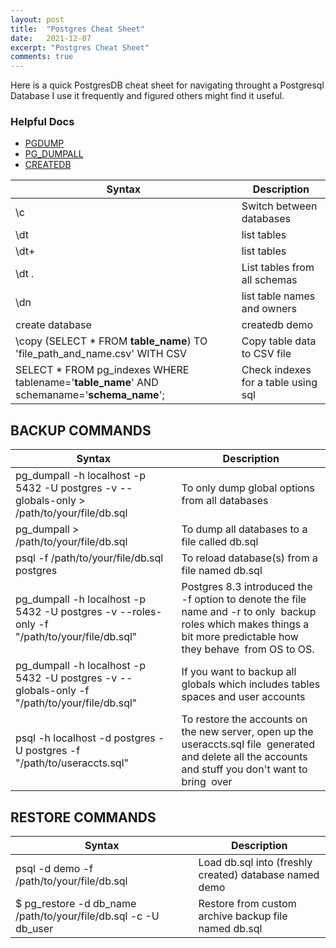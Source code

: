 ```yaml
---
layout: post
title:  "Postgres Cheat Sheet"
date:   2021-12-07
excerpt: "Postgres Cheat Sheet"
comments: true
---
```


Here is a quick PostgresDB cheat sheet for navigating throught a Postgresql Database
I use it frequently and figured others might find it useful.

### Helpful Docs
* [PGDUMP](https://www.postgresql.org/docs/9.2/app-pgdump.html)
* [PG_DUMPALL](https://www.postgresql.org/docs/9.2/app-pg-dumpall.html)
* [CREATEDB](https://www.postgresql.org/docs/9.1/app-createdb.html)



| Syntax | Description |
| ----------- | ----------- |
| \c <table-name> | Switch between databases |
| \dt | list tables|
| \dt+ | list tables|
| \dt *.* | List tables from all schemas |
| \dn | list table names and owners |
| create database | createdb demo |
| \copy (SELECT * FROM __table_name__) TO 'file_path_and_name.csv' WITH CSV | Copy table data to CSV file |
| SELECT * FROM pg_indexes WHERE tablename='__table_name__' AND schemaname='__schema_name__'; | Check indexes for a table using sql |

## BACKUP COMMANDS 
| Syntax | Description |
| ----------- | ----------- |
| pg_dumpall -h localhost -p 5432 -U postgres -v --globals-only > /path/to/your/file/db.sql | To only dump global options from all databases |
| pg_dumpall > /path/to/your/file/db.sql | To dump all databases to a file called db.sql |
| psql -f /path/to/your/file/db.sql postgres | To reload database(s) from a file named db.sql |
| pg_dumpall -h localhost -p 5432 -U postgres -v --roles-only -f "/path/to/your/file/db.sql" | Postgres 8.3 introduced the -f option to denote the file name and -r to only  backup roles which makes things a bit more predictable how they behave  from OS to OS. |
| pg_dumpall -h localhost -p 5432 -U postgres -v --globals-only -f "/path/to/your/file/db.sql" | If you want to backup all globals which includes tables spaces and user accounts |
| psql -h localhost -d postgres -U postgres -f "/path/to/useraccts.sql" | To restore the accounts on the new server, open up the useraccts.sql file  generated and delete all the accounts and stuff you don't want to bring  over |


## RESTORE  COMMANDS 
| Syntax | Description |
| ----------- | ----------- |
| psql -d demo -f /path/to/your/file/db.sql | Load db.sql into (freshly created) database named demo |
| $ pg_restore -d db_name /path/to/your/file/db.sql -c -U db_user | Restore from custom archive backup file named db.sql |

 
